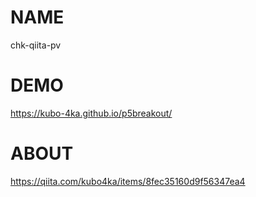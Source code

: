 # NAME
chk-qiita-pv

# DEMO
https://kubo-4ka.github.io/p5breakout/

# ABOUT
https://qiita.com/kubo4ka/items/8fec35160d9f56347ea4

